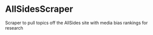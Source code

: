 # AllSidesScraper
Scraper to pull topics off the AllSides site with media bias rankings for research
